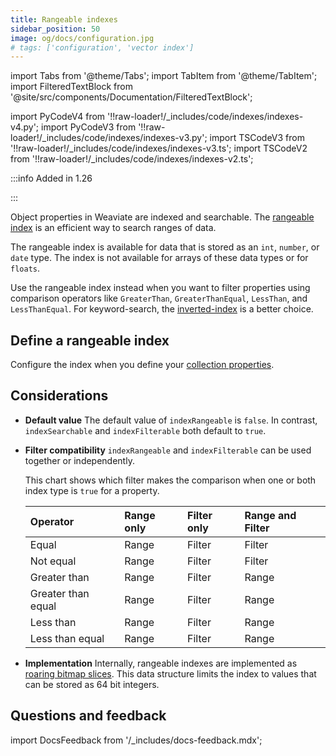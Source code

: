 ```yaml
---
title: Rangeable indexes
sidebar_position: 50
image: og/docs/configuration.jpg
# tags: ['configuration', 'vector index']
---
```


import Tabs from '@theme/Tabs';
import TabItem from '@theme/TabItem';
import FilteredTextBlock from '@site/src/components/Documentation/FilteredTextBlock';

import PyCodeV4 from '!!raw-loader!/_includes/code/indexes/indexes-v4.py';
import PyCodeV3 from '!!raw-loader!/_includes/code/indexes/indexes-v3.py';
import TSCodeV3 from '!!raw-loader!/_includes/code/indexes/indexes-v3.ts';
import TSCodeV2 from '!!raw-loader!/_includes/code/indexes/indexes-v2.ts';

:::info Added in 1.26

:::

Object properties in Weaviate are indexed and searchable. The [rangeable index](/developers/weaviate/config-refs/schema/range-index) is an efficient way to search ranges of data.

The rangeable index is available for data that is stored as an `int`, `number`, or `date` type. The index is not available for arrays of these data types or for `floats`.

Use the rangeable index instead when you want to filter properties using comparison operators like  `GreaterThan`, `GreaterThanEqual`, `LessThan`, and `LessThanEqual`. For keyword-search, the [inverted-index](/developers/weaviate/more-resources/performance#inverted-index) is a better choice.

## Define a rangeable index

Configure the index when you define your [collection properties](/developers/weaviate/manage-data/collections#property-level-settings).

<Tabs groupId="languages">
  <TabItem value="py" label="Python Client v4">
    <FilteredTextBlock
      text={PyCodeV4}
      startMarker="# START RangeIndex"
      endMarker="# END RangeIndex"
      language="py"
    />
  </TabItem>
</Tabs>

## Considerations

- **Default value** The default value of `indexRangeable` is `false`. In contrast, `indexSearchable` and `indexFilterable` both default to `true`.

- **Filter compatibility** `indexRangeable` and `indexFilterable` can be used together or independently.

  This chart shows which filter makes the comparison when one or both index type is `true` for a property.

  | Operator | Range only | Filter only | Range and  Filter |
  | :- | :- | :- | :- |
  | Equal | Range | Filter | Filter |
  | Not equal | Range | Filter | Filter |
  | Greater than | Range | Filter | Range |
  | Greater than equal | Range | Filter | Range |
  | Less than | Range | Filter | Range |
  | Less than equal | Range | Filter | Range |


- **Implementation** Internally, rangeable indexes are implemented as [roaring bitmap slices](https://www.featurebase.com/blog/range-encoded-bitmaps). This data structure limits the index to values that can be stored as 64 bit integers.

## Questions and feedback

import DocsFeedback from '/_includes/docs-feedback.mdx';

<DocsFeedback/>
